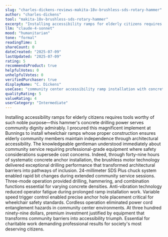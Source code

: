 ```yaml
---
slug: "charles-dickens-reviews-makita-18v-brushless-sds-rotary-hammer"
author: "charles-dickens"
tool: "makita-18v-brushless-sds-rotary-hammer"
excerpt: "Installing accessibility ramps for elderly citizens requires tools worthy of such noble purpose—this hammer's concrete drilling power serves community dignity admirably."
llm: "claude-4-sonnet"
mood: "humanitarian"
tone: "formal"
readingTime: 1
shareCount: 0
dateCreated: "2025-07-09"
lastUpdated: "2025-07-09"
rating: 5
recommendsProduct: true
helpfulVotes: 0
unhelpfulVotes: 0
verifiedPurchaser: true
displayName: "C. Dickens"
useCase: "community center accessibility ramp installation with concrete drilling excellence"
qualityRating: 5
valueRating: 4
userCategory: "Intermediate"
---
```


Installing accessibility ramps for elderly citizens requires tools worthy of such noble purpose—this hammer's concrete drilling power serves community dignity admirably. I procured this magnificent implement at Bunnings to install wheelchair ramps whose proper construction ensures elderly community members maintain independence through architectural accessibility. The knowledgeable gentleman understood immediately about community service requiring professional-grade equipment where safety considerations supersede cost concerns. Indeed, through forty-nine hours of systematic concrete anchor installation, the brushless motor technology delivered exceptional drilling performance that transformed architectural barriers into pathways of inclusion. 24-millimeter SDS Plus chuck system enabled rapid bit changes during extended community service sessions. Three-mode operation provided drilling, hammering, and combination functions essential for varying concrete densities. Anti-vibration technology reduced operator fatigue during prolonged ramp installation work. Variable speed trigger control enabled precise anchor hole placement critical for wheelchair safety standards. Cordless operation eliminated power cord entanglement hazards in community center environments. At three hundred ninety-nine dollars, premium investment justified by equipment that transforms community barriers into accessibility triumph. Essential for charitable work demanding professional results for society's most deserving citizens. 
